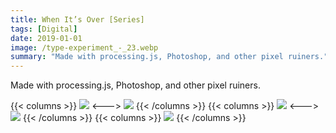 ```yaml
---
title: When It’s Over [Series]
tags: [Digital]
date: 2019-01-01
image: /type-experiment_-_23.webp
summary: "Made with processing.js, Photoshop, and other pixel ruiners."
---
```

Made with processing.js, Photoshop, and other pixel ruiners.

{{< columns >}}
![](/type-experiment_-_21.webp)
<--->
![](/type-experiment_-_24.webp)
{{< /columns >}}
{{< columns >}}
![](/type-experiment_-_33.webp)
<--->
![](/type-experiment_-_34.webp)
{{< /columns >}}
{{< columns >}}
![](/type-experiment_-_35.webp)
{{< /columns >}}
